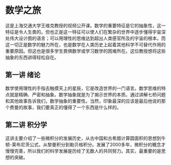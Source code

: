 # 数学之旅

这是上海交通大学王维克教授的视频公开课。数学的重要特征是它的抽象性，这一特征是令人生畏的。但也正是这一特征可以使人们在繁杂的世界中逐步懂得宇宙深处伟大设计图的语言；可以用理性的思维达到超出人类感官所及的宇宙的根本。而这一切正是数学的魅力所在，也是数学在人类历史上起着其他科学不可替代作用的重要原因。但这也是很多学生畏惧数学或学习数学的困难所在。这位教授想将这些抽象的东西讲得轻松自在。

## 第一讲 绪论

数学使用理性的手指去触摸天上的星辰，它是改造世界的一门语言。数学思维的特点就是精确、严密和抽象。数学抽象就是为了揭示世界的本质。通过讲解七桥问题和其他故事告诉我们，数学抽象的重要性。当然，印象最深的应该是最后他说的那个费曼的故事，我们要真正的懂得了一个东西是什么样的。

## 第二讲 积分学

这讲主要介绍了一些微积分的发展历史，从古中国和古希腊计算圆面积的思想到牛顿-莱布尼茨公式，从黎曼积分到勒贝格积分。发展了2000多年，微积分的概念才慢慢完善，所以我们的科学发展是历经了无数人的共同努力。其实，最重要的是思想的突破。